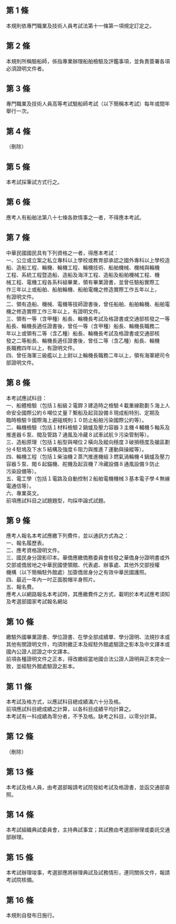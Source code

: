 第 1 條
-------
本規則依專門職業及技術人員考試法第十一條第一項規定訂定之。

第 2 條
-------
本規則所稱驗船師，係指專業辦理船舶檢驗及評鑑事項，並負責簽署各項  
必須證明文件者。

第 3 條
-------
專門職業及技術人員高等考試驗船師考試（以下簡稱本考試）每年或間年  
舉行一次。

第 4 條
-------
（刪除）

第 5 條
-------
本考試採筆試方式行之。

第 6 條
-------
應考人有船舶法第八十七條各款情事之一者，不得應本考試。

第 7 條
-------
中華民國國民具有下列資格之一者，得應本考試：  
一、公立或立案之私立專科以上學校或教育部承認之國外專科以上學校造  
    船、造船工程、輪機、輪機工程、輪機技術、船舶機械、機械與輪機  
    工程、系統工程暨造船、造船及海洋工程、造船及船舶機械工程、機  
    械工程、電機工程各系科組畢業，領有畢業證書，並曾任驗船實際工  
    作三年以上或船舶、船舶輪機、船舶電機之修造實際工作五年以上，  
    有證明文件。  
二、領有造船、機械、電機等技師證書後，曾任船舶、船舶輪機、船舶電  
    機之修造實際工作三年以上，有證明文件。  
三、領有一等（含甲種）船長、輪機長考試及格證書或交通部核發之一等  
    船長、輪機長適任證書後，曾任一等（含甲種）船長、輪機長職務二  
    年以上或領有二等（含乙種）船長、輪機長考試及格證書或交通部核  
    發之二等船長、輪機長適任證書後，曾任二等（含乙種）船長、輪機  
    長職務四年以上，有證明文件。  
四、曾任海軍三級艦以上上尉以上輪機長職務二年以上，領有海軍總司令  
    部證明文件。

第 8 條
-------
本考試應試科目：  
一、船體檢驗（包括１船級２電銲３建造時之檢驗４載重線勘劃５海上人  
    命安全國際公約６噸位丈量７繫船及起貨設備８現成船特別、定期及  
    臨時檢驗９國際海上避碰規則１０防止船舶污染國際公約等）。  
二、輪機檢驗（包括１材料檢驗２鍋爐及壓力容器３主機４輔機５軸系及  
    推進器６泵、閥及管路７通風及冷藏８試車試航９污染管制等）。  
三、造船原理（包括１船型與噸位２橫向及縱向穩度３破損穩度及艙區劃  
    分４駐塢及下水５結構及強度６阻力與推進７運動與操縱等）。  
四、輪機工程（包括１柴油機２蒸汽推進機組３燃氣渦輪機４鍋爐及壓力  
    容器５泵、閥６起錨機、舵機及起貨機７冷藏設備８通風設備９防止  
    污染設備等）。  
五、電工學（包括１電路及自動控制２船舶電機機械３基本電子學４無線  
    電通信等）。  
六、專業英文。  
前項應試科目之試題題型，均採申論式試題。

第 9 條
-------
應考人報名本考試應繳下列費件，並以通訊方式為之：  
一、報名履歷表。  
二、應考資格證明文件。  
三、國民身分證影印本。華僑應繳僑務委員會核發之華僑身分證明書或外  
    交部或僑居地之中華民國使領館、代表處、辦事處、其他外交部授權  
    機構（以下簡稱駐外館處）加簽僑居身分之有效中華民國護照。  
四、最近一年內一吋正面脫帽半身照片。  
五、報名費。　  
應考人以網路報名本考試時，其應繳費件之方式，載明於本考試應考須知  
及考選部國家考試報名網站

第 10 條
--------
繳驗外國畢業證書、學位證書、在學全部成績單、學分證明、法規抄本或  
其他有關證明文件，均須附繳正本及經駐外館處驗證之影本及中文譯本或  
國內公證人認證之中文譯本。  
前項各種證明文件之正本，得改繳經當地國合法公證人證明與正本完全一  
致，並經駐外館處驗證之影本。

第 11 條
--------
本考試及格方式，以應試科目總成績滿六十分及格。  
前項應試科目總成績之計算，以各科目成績平均計算之。  
本考試有一科成績為零分者，不予及格。缺考之科目，以零分計算。

第 12 條
--------
（刪除）

第 13 條
--------
本考試及格人員，由考選部報請考試院發給考試及格證書，並函交通部查  
照。

第 14 條
--------
本考試組織典試委員會，主持典試事宜；其試務由考選部辦理或委託交通  
部辦理。

第 15 條
--------
本考試辦理竣事，考選部應將辦理典試及試務情形，連同關係文件，報請  
考試院核備。

第 16 條
--------
本規則自發布日施行。

